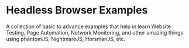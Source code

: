 # Headless Browser Examples
A collection of basic to advance examples that help in learn Website Testing, Page Automation, Network Monitoring, and other amazing things using phantomJS, NightmareJS, HorsmanJS, etc.
